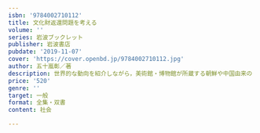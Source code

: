 ```yaml
---
isbn: '9784002710112'
title: 文化財返還問題を考える
volume: ''
series: 岩波ブックレット
publisher: 岩波書店
pubdate: '2019-11-07'
cover: 'https://cover.openbd.jp/9784002710112.jpg'
author: 五十嵐彰／著
description: 世界的な動向を紹介しながら，美術館・博物館が所蔵する朝鮮や中国由来の「返すべきもの」について考える．
price: '520'
genre: ''
target: 一般
format: 全集・双書
content: 社会

---
```

